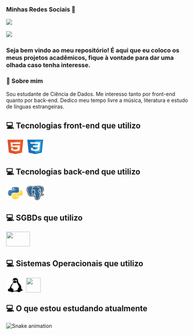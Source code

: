 ### Minhas Redes Sociais 👋

<div> 
  <a href="https://instagram.com/waldneijr" target="_blank"><img src="https://img.shields.io/badge/-Instagram-%23E4405F?style=for-the-badge&logo=instagram&logoColor=white" target="_blank"></a>
  
  <a href="https://www.linkedin.com/in/waldnei-junior-8386471a2/" target="_blank"><img src="https://img.shields.io/badge/-LinkedIn-%230077B5?style=for-the-badge&logo=linkedin&logoColor=white" target="_blank"></a> 
</div>

### Seja bem vindo ao meu repositório! É aqui que eu coloco os meus projetos acadêmicos, fique à vontade para dar uma olhada caso tenha interesse.
  
### 📖 Sobre mim

Sou estudante de Ciência de Dados. Me interesso tanto por front-end quanto por back-end. Dedico meu tempo livre a música, literatura e estudo de línguas estrangeiras.

## 💻 Tecnologias front-end que utilizo

 <div>
 <img height="40" width="50" src="https://raw.githubusercontent.com/devicons/devicon/master/icons/html5/html5-original.svg"/>
 <img height="40" width="50" src="https://raw.githubusercontent.com/devicons/devicon/master/icons/css3/css3-original.svg"/>
 </div>
 
 ## 💻 Tecnologias back-end que utilizo

 <div>
 <img height="40" width="50" src="https://raw.githubusercontent.com/devicons/devicon/master/icons/python/python-original.svg"/>
  <img height="40" width="50" src="https://raw.githubusercontent.com/devicons/devicon/master/icons/postgresql/postgresql-original.svg"/>
 </div>
 
 ## 💻 SGBDs que utilizo

 <div>
 <img height="40" width="65" src="https://seeklogo.com/images/M/MySQL-logo-F6FF285A58-seeklogo.com.png"/>
 </div>
 
 

 ## 💻 Sistemas Operacionais que utilizo

 <div>
 <img align="center" alt="ghdss25-Linux" height="40" width="50" src="https://raw.githubusercontent.com/devicons/devicon/master/icons/linux/linux-plain.svg">
 <img align="center" height="40" width="40" src="https://icones.pro/wp-content/uploads/2021/06/logo-windows-bleu.png"/>
</div>

 ## 💻 O que estou estudando atualmente
<div>
<img height="45" width="45" src="https://cdn-icons-png.flaticon.com/512/5276/5276230.png/>
</div>


  ![Snake animation](https://github.com/rafaballerini/rafaballerini/blob/output/github-contribution-grid-snake.svg)
